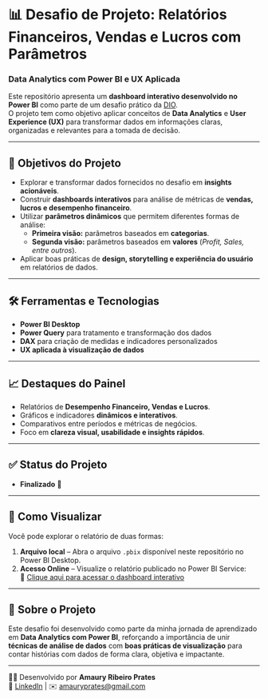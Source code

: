 # 📊 Desafio de Projeto: Relatórios Financeiros, Vendas e Lucros com Parâmetros  
### Data Analytics com Power BI e UX Aplicada

Este repositório apresenta um **dashboard interativo desenvolvido no Power BI** como parte de um desafio prático da [DIO](https://www.dio.me).  
O projeto tem como objetivo aplicar conceitos de **Data Analytics** e **User Experience (UX)** para transformar dados em informações claras, organizadas e relevantes para a tomada de decisão.

---

## 🎯 Objetivos do Projeto
- Explorar e transformar dados fornecidos no desafio em **insights acionáveis**.  
- Construir **dashboards interativos** para análise de métricas de **vendas, lucros e desempenho financeiro**.  
- Utilizar **parâmetros dinâmicos** que permitem diferentes formas de análise:  
  - **Primeira visão:** parâmetros baseados em **categorias**.  
  - **Segunda visão:** parâmetros baseados em **valores** (*Profit, Sales, entre outros*).  
- Aplicar boas práticas de **design, storytelling e experiência do usuário** em relatórios de dados.  

---

## 🛠️ Ferramentas e Tecnologias
- **Power BI Desktop**  
- **Power Query** para tratamento e transformação dos dados  
- **DAX** para criação de medidas e indicadores personalizados  
- **UX aplicada à visualização de dados**  

---

## 📈 Destaques do Painel
- Relatórios de **Desempenho Financeiro, Vendas e Lucros**.  
- Gráficos e indicadores **dinâmicos e interativos**.  
- Comparativos entre períodos e métricas de negócios.  
- Foco em **clareza visual, usabilidade e insights rápidos**.  

---

## ✅ Status do Projeto
- **Finalizado** 🚀  

---

## 🚀 Como Visualizar
Você pode explorar o relatório de duas formas:  

1. **Arquivo local** – Abra o arquivo `.pbix` disponível neste repositório no Power BI Desktop.  
2. **Acesso Online** – Visualize o relatório publicado no Power BI Service:  
   🔗 [Clique aqui para acessar o dashboard interativo](https://app.powerbi.com/view?r=eyJrIjoiMTdmN2FiYzAtNDIxNi00MWI3LTgyZjAtZjhjZGJiZDJlMTliIiwidCI6IjJkZGFjMDU3LTE2NDEtNGI5Ni05MDc4LWEyZjM3NmM4NGI3NyJ9)  

---

## 📌 Sobre o Projeto
Este desafio foi desenvolvido como parte da minha jornada de aprendizado em **Data Analytics com Power BI**, reforçando a importância de unir **técnicas de análise de dados** com **boas práticas de visualização** para contar histórias com dados de forma clara, objetiva e impactante.  

---

👨‍💻 Desenvolvido por **Amaury Ribeiro Prates**  
🔗 [LinkedIn](https://www.linkedin.com/in/amaury-prates) | ✉️ amauryprates@gmail.com  
